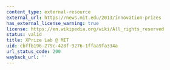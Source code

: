 ```yaml
---
content_type: external-resource
external_url: https://news.mit.edu/2013/innovation-prizes
has_external_license_warning: true
license: https://en.wikipedia.org/wiki/All_rights_reserved
status: valid
title: XPrize Lab @ MIT
uid: cbffb196-279c-428f-9276-1ffaa9fa334a
url_status_code: 200
wayback_url: ''
---
```

